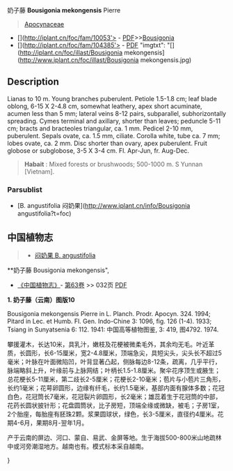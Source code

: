 奶子藤 **Bousigonia mekongensis** Pierre

> [Apocynaceae](http://www.iplant.cn/info/Apocynaceae?t=foc)
* [](http://iplant.cn/foc/fam/10053'> - [PDF](http://iplant.cn/foc/pdf/Apocynaceae.pdf)>>[Bousigonia](http://www.iplant.cn/info/Bousigonia?t=foc)
* [](http://iplant.cn/foc/fam/104385'> - [PDF](http://www.iplant.cn/foc/pdf/Bousigonia.pdf)
  "imgtxt": "[](http://iplant.cn/foc/illast/Bousigonia mekongensis](http://www.iplant.cn/foc/illast/Bousigonia mekongensis.jpg)

## Description

Lianas to 10 m. Young branches puberulent. Petiole 1.5-1.8 cm; leaf blade oblong, 6-15 X 2-4.8 cm, somewhat leathery, apex short acuminate, acumen less than 5 mm; lateral veins 8-12 pairs, subparallel, subhorizontally spreading. Cymes terminal and axillary, shorter than leaves; peduncle 5-11 cm; bracts and bracteoles triangular, ca. 1 mm. Pedicel 2-10 mm, puberulent. Sepals ovate, ca. 1.5 mm, ciliate. Corolla white, tube ca. 7 mm; lobes ovate, ca. 2 mm. Disc shorter than ovary, apex puberulent. Fruit globose or subglobose, 3-5 X 3-4 cm. Fl. Apr-Jun, fr. Aug-Dec.

> **Habait** : 
> Mixed forests or brushwoods; 500-1000 m. S Yunnan [Vietnam].

### Parsublist

* [B.  angustifolia  闷奶果](http://www.iplant.cn/info/Bousigonia angustifolia?t=foc)

## 中国植物志

> * [闷奶果  B.  angustifolia](Bousigonia-angustifolia-闷奶果.md)

**奶子藤 Bousigonia mekongensis",

* [《中国植物志》](http://www.iplant.cn/frps)- [第63卷](http://www.iplant.cn/frps/vol/63) >> 032页 [PDF](http://www.iplant.cn/frps/pdf/63/032.pdf)

**1. 奶子藤（云南）图版10**

Bousigonia mekongensis Pierre in L. Planch. Prodr. Apocyn. 324. 1994; Pitard in Lec. et Humb. Fl. Gen. Indo-Chine 3: 1096, fig. 126 (1-4). 1933; Tsiang in Sunyatsenia 6: 112. 1941: 中国高等植物图鉴, 3: 419, 图4792. 1974.

攀援灌木，长达10米，具乳汁，嫩枝及花梗被微柔毛外，其余均无毛。叶近革质，长圆形，长6-15厘米，宽2-4.8厘米，顶端急尖，具短尖头，尖头长不超过5毫米；叶脉在叶面微陷凹，叶背显著凸起，侧脉每边8-12条，疏离，几乎平行，脉端略斜上升，叶缘前与上脉网结；叶柄长1.5-1.8厘米。聚伞花序顶生或腋生；总花梗长5-11厘米，第二歧长2-5厘米；花梗长2-10毫米；苞片与小苞片三角形，长约1毫米；花萼卵圆形，边缘有纤毛，长约1.5毫米，基部内面有腺体多数；花冠白色，花冠筒长7毫米，花冠裂片卵圆形，长2毫米；雄蕊着生于花冠筒的中部，花药长圆状披针形；花盘圆筒状，比子房短，顶端全缘或微缺，被毛；子房1室，2个胎座，每胎座有胚珠2颗。浆果圆球状，绿色，长3-5厘米，直径约4厘米。花期4-6月，果期8月-翌年1月。

产于云南的屏边、河口、蒙自、易武、金屏等地。生于海拔500-800米山地疏林中或河旁潮湿地方。越南也有。模式标本采自越南。

}